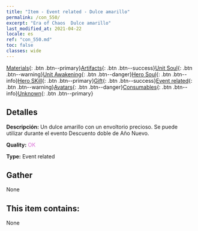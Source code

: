 ```yaml
---
title: "Item - Event related - Dulce amarillo"
permalink: /con_550/
excerpt: "Era of Chaos  Dulce amarillo"
last_modified_at: 2021-04-22
locale: es
ref: "con_550.md"
toc: false
classes: wide
---
```

 [Materials](/ItemsES/){: .btn .btn--primary}[Artifacts](/ItemsES/Artifacts/){: .btn .btn--success}[Unit Soul](/ItemsES/UnitSoul/){: .btn .btn--warning}[Unit Awakening](/ItemsES/UnitAwakening/){: .btn .btn--danger}[Hero Soul](/ItemsES/HeroSoul/){: .btn .btn--info}[Hero SKill](/ItemsES/HeroSkill/){: .btn .btn--primary}[Gift](/ItemsES/Gift/){: .btn .btn--success}[Event related](/ItemsES/Events/){: .btn .btn--warning}[Avatars](/ItemsES/Avatars/){: .btn .btn--danger}[Consumables](/ItemsES/Consumables/){: .btn .btn--info}[Unknown](/ItemsES/Unknown/){: .btn .btn--primary}

## Detalles
 **Descripción:** Un dulce amarillo con un envoltorio precioso. Se puede utilizar durante el evento Descuento doble de Año Nuevo.

 **Quality:** <span style="color: #DA70D6">OK</span>

 **Type:** Event related

## Gather

  None

## This item contains:

  None

